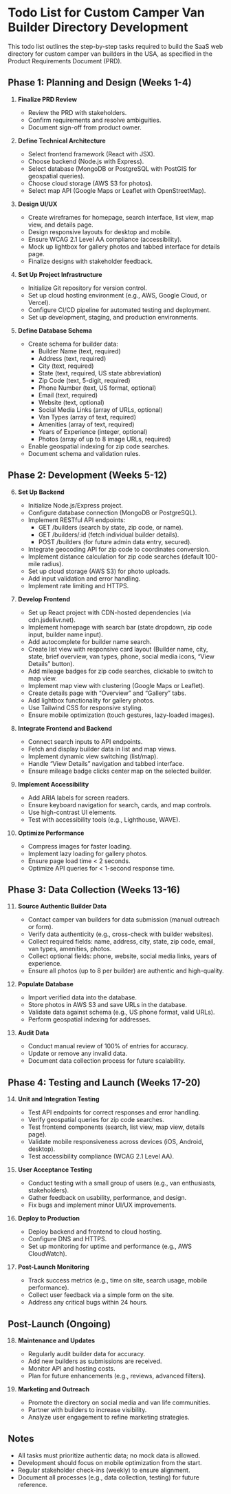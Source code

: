 # Todo List for Custom Camper Van Builder Directory Development

This todo list outlines the step-by-step tasks required to build the SaaS web directory for custom camper van builders in the USA, as specified in the Product Requirements Document (PRD).

## Phase 1: Planning and Design (Weeks 1-4)

1. **Finalize PRD Review**
   - Review the PRD with stakeholders.
   - Confirm requirements and resolve ambiguities.
   - Document sign-off from product owner.

2. **Define Technical Architecture**
   - Select frontend framework (React with JSX).
   - Choose backend (Node.js with Express).
   - Select database (MongoDB or PostgreSQL with PostGIS for geospatial queries).
   - Choose cloud storage (AWS S3 for photos).
   - Select map API (Google Maps or Leaflet with OpenStreetMap).

3. **Design UI/UX**
   - Create wireframes for homepage, search interface, list view, map view, and details page.
   - Design responsive layouts for desktop and mobile.
   - Ensure WCAG 2.1 Level AA compliance (accessibility).
   - Mock up lightbox for gallery photos and tabbed interface for details page.
   - Finalize designs with stakeholder feedback.

4. **Set Up Project Infrastructure**
   - Initialize Git repository for version control.
   - Set up cloud hosting environment (e.g., AWS, Google Cloud, or Vercel).
   - Configure CI/CD pipeline for automated testing and deployment.
   - Set up development, staging, and production environments.

5. **Define Database Schema**
   - Create schema for builder data:
     - Builder Name (text, required)
     - Address (text, required)
     - City (text, required)
     - State (text, required, US state abbreviation)
     - Zip Code (text, 5-digit, required)
     - Phone Number (text, US format, optional)
     - Email (text, required)
     - Website (text, optional)
     - Social Media Links (array of URLs, optional)
     - Van Types (array of text, required)
     - Amenities (array of text, required)
     - Years of Experience (integer, optional)
     - Photos (array of up to 8 image URLs, required)
   - Enable geospatial indexing for zip code searches.
   - Document schema and validation rules.

## Phase 2: Development (Weeks 5-12)

6. **Set Up Backend**
   - Initialize Node.js/Express project.
   - Configure database connection (MongoDB or PostgreSQL).
   - Implement RESTful API endpoints:
     - GET /builders (search by state, zip code, or name).
     - GET /builders/:id (fetch individual builder details).
     - POST /builders (for future admin data entry, secured).
   - Integrate geocoding API for zip code to coordinates conversion.
   - Implement distance calculation for zip code searches (default 100-mile radius).
   - Set up cloud storage (AWS S3) for photo uploads.
   - Add input validation and error handling.
   - Implement rate limiting and HTTPS.

7. **Develop Frontend**
   - Set up React project with CDN-hosted dependencies (via cdn.jsdelivr.net).
   - Implement homepage with search bar (state dropdown, zip code input, builder name input).
   - Add autocomplete for builder name search.
   - Create list view with responsive card layout (Builder name, city, state, brief overview, van types, phone, social media icons, “View Details” button).
   - Add mileage badges for zip code searches, clickable to switch to map view.
   - Implement map view with clustering (Google Maps or Leaflet).
   - Create details page with “Overview” and “Gallery” tabs.
   - Add lightbox functionality for gallery photos.
   - Use Tailwind CSS for responsive styling.
   - Ensure mobile optimization (touch gestures, lazy-loaded images).

8. **Integrate Frontend and Backend**
   - Connect search inputs to API endpoints.
   - Fetch and display builder data in list and map views.
   - Implement dynamic view switching (list/map).
   - Handle “View Details” navigation and tabbed interface.
   - Ensure mileage badge clicks center map on the selected builder.

9. **Implement Accessibility**
   - Add ARIA labels for screen readers.
   - Ensure keyboard navigation for search, cards, and map controls.
   - Use high-contrast UI elements.
   - Test with accessibility tools (e.g., Lighthouse, WAVE).

10. **Optimize Performance**
    - Compress images for faster loading.
    - Implement lazy loading for gallery photos.
    - Ensure page load time < 2 seconds.
    - Optimize API queries for < 1-second response time.

## Phase 3: Data Collection (Weeks 13-16)

11. **Source Authentic Builder Data**
    - Contact camper van builders for data submission (manual outreach or form).
    - Verify data authenticity (e.g., cross-check with builder websites).
    - Collect required fields: name, address, city, state, zip code, email, van types, amenities, photos.
    - Collect optional fields: phone, website, social media links, years of experience.
    - Ensure all photos (up to 8 per builder) are authentic and high-quality.

12. **Populate Database**
    - Import verified data into the database.
    - Store photos in AWS S3 and save URLs in the database.
    - Validate data against schema (e.g., US phone format, valid URLs).
    - Perform geospatial indexing for addresses.

13. **Audit Data**
    - Conduct manual review of 100% of entries for accuracy.
    - Update or remove any invalid data.
    - Document data collection process for future scalability.

## Phase 4: Testing and Launch (Weeks 17-20)

14. **Unit and Integration Testing**
    - Test API endpoints for correct responses and error handling.
    - Verify geospatial queries for zip code searches.
    - Test frontend components (search, list view, map view, details page).
    - Validate mobile responsiveness across devices (iOS, Android, desktop).
    - Test accessibility compliance (WCAG 2.1 Level AA).

15. **User Acceptance Testing**
    - Conduct testing with a small group of users (e.g., van enthusiasts, stakeholders).
    - Gather feedback on usability, performance, and design.
    - Fix bugs and implement minor UI/UX improvements.

16. **Deploy to Production**
    - Deploy backend and frontend to cloud hosting.
    - Configure DNS and HTTPS.
    - Set up monitoring for uptime and performance (e.g., AWS CloudWatch).

17. **Post-Launch Monitoring**
    - Track success metrics (e.g., time on site, search usage, mobile performance).
    - Collect user feedback via a simple form on the site.
    - Address any critical bugs within 24 hours.

## Post-Launch (Ongoing)

18. **Maintenance and Updates**
    - Regularly audit builder data for accuracy.
    - Add new builders as submissions are received.
    - Monitor API and hosting costs.
    - Plan for future enhancements (e.g., reviews, advanced filters).

19. **Marketing and Outreach**
    - Promote the directory on social media and van life communities.
    - Partner with builders to increase visibility.
    - Analyze user engagement to refine marketing strategies.

## Notes
- All tasks must prioritize authentic data; no mock data is allowed.
- Development should focus on mobile optimization from the start.
- Regular stakeholder check-ins (weekly) to ensure alignment.
- Document all processes (e.g., data collection, testing) for future reference.